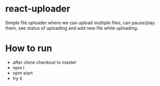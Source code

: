 # react-uploader
Simple file uploader where we can upload multiple files, can pause/play them, see status of uploading and add new file while uploading.

# How to run
- after clone checkout to master
- npm i
- npm start
- try it
